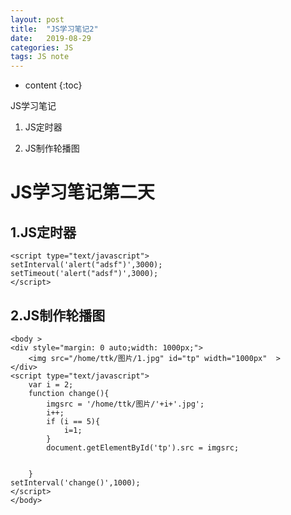 ```yaml
---
layout: post
title:  "JS学习笔记2"
date:   2019-08-29
categories: JS
tags: JS note
---
```


* content
{:toc}

JS学习笔记
1. JS定时器

2. JS制作轮播图





# JS学习笔记第二天
## 1.JS定时器
```
<script type="text/javascript">
setInterval('alert("adsf")',3000);
setTimeout('alert("adsf")',3000);
</script>
```
## 2.JS制作轮播图
```
<body >
<div style="margin: 0 auto;width: 1000px;">
    <img src="/home/ttk/图片/1.jpg" id="tp" width="1000px"  >
</div>
<script type="text/javascript">
    var i = 2;
    function change(){
        imgsrc = '/home/ttk/图片/'+i+'.jpg';
        i++;
        if (i == 5){
            i=1;
        }
        document.getElementById('tp').src = imgsrc;
        

    }
setInterval('change()',1000);
</script>
</body>
```















































